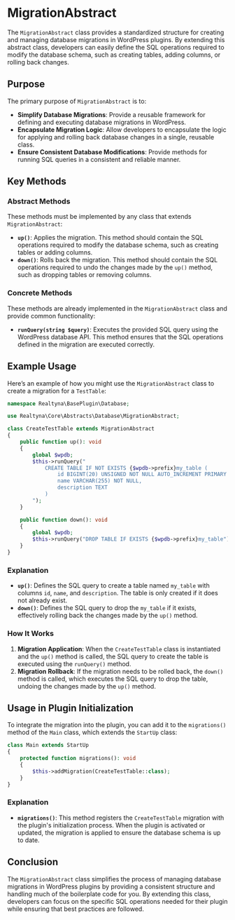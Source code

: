 # MigrationAbstract

The `MigrationAbstract` class provides a standardized structure for creating and managing database migrations in WordPress plugins. By extending this abstract class, developers can easily define the SQL operations required to modify the database schema, such as creating tables, adding columns, or rolling back changes.

## Purpose

The primary purpose of `MigrationAbstract` is to:

- **Simplify Database Migrations**: Provide a reusable framework for defining and executing database migrations in WordPress.
- **Encapsulate Migration Logic**: Allow developers to encapsulate the logic for applying and rolling back database changes in a single, reusable class.
- **Ensure Consistent Database Modifications**: Provide methods for running SQL queries in a consistent and reliable manner.

## Key Methods

### Abstract Methods

These methods must be implemented by any class that extends `MigrationAbstract`:

- **`up()`**: Applies the migration. This method should contain the SQL operations required to modify the database schema, such as creating tables or adding columns.
- **`down()`**: Rolls back the migration. This method should contain the SQL operations required to undo the changes made by the `up()` method, such as dropping tables or removing columns.

### Concrete Methods

These methods are already implemented in the `MigrationAbstract` class and provide common functionality:

- **`runQuery(string $query)`**: Executes the provided SQL query using the WordPress database API. This method ensures that the SQL operations defined in the migration are executed correctly.

## Example Usage

Here’s an example of how you might use the `MigrationAbstract` class to create a migration for a `TestTable`:

```php
namespace Realtyna\BasePlugin\Database;

use Realtyna\Core\Abstracts\Database\MigrationAbstract;

class CreateTestTable extends MigrationAbstract
{
    public function up(): void
    {
        global $wpdb;
        $this->runQuery("
            CREATE TABLE IF NOT EXISTS {$wpdb->prefix}my_table (
                id BIGINT(20) UNSIGNED NOT NULL AUTO_INCREMENT PRIMARY KEY,
                name VARCHAR(255) NOT NULL,
                description TEXT
            )
        ");
    }

    public function down(): void
    {
        global $wpdb;
        $this->runQuery("DROP TABLE IF EXISTS {$wpdb->prefix}my_table");
    }
}
```

### Explanation

- **`up()`**: Defines the SQL query to create a table named `my_table` with columns `id`, `name`, and `description`. The table is only created if it does not already exist.
- **`down()`**: Defines the SQL query to drop the `my_table` if it exists, effectively rolling back the changes made by the `up()` method.

### How It Works

1. **Migration Application**: When the `CreateTestTable` class is instantiated and the `up()` method is called, the SQL query to create the table is executed using the `runQuery()` method.
2. **Migration Rollback**: If the migration needs to be rolled back, the `down()` method is called, which executes the SQL query to drop the table, undoing the changes made by the `up()` method.

## Usage in Plugin Initialization

To integrate the migration into the plugin, you can add it to the `migrations()` method of the `Main` class, which extends the `StartUp` class:

```php
class Main extends StartUp
{
    protected function migrations(): void
    {
        $this->addMigration(CreateTestTable::class);
    }
}
```

### Explanation

- **`migrations()`**: This method registers the `CreateTestTable` migration with the plugin's initialization process. When the plugin is activated or updated, the migration is applied to ensure the database schema is up to date.

## Conclusion

The `MigrationAbstract` class simplifies the process of managing database migrations in WordPress plugins by providing a consistent structure and handling much of the boilerplate code for you. By extending this class, developers can focus on the specific SQL operations needed for their plugin while ensuring that best practices are followed.

